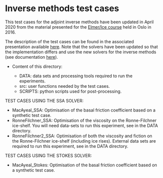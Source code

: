 # Inverse methods test cases

This test cases for the adjoint inverse methods have been updated 
in April 2020 from the material presented for the 
[Elmer/Ice course](http://elmerfem.org/elmerice/wiki/doku.php?id=courses:courses) held in Oslo in 2016.

The description of the test cases can be found in the associated presentation available [here](
http://elmerfem.org/elmerice/wiki/lib/exe/fetch.php?media=courses:2016_oslo_shallow_inverse.pdf).
Note that the solvers have been updated so that the implementation differs and use the new solvers 
for the inverse methods (see documentation [here](https://github.com/ElmerCSC/elmerfem/tree/elmerice/elmerice/Solvers/Documentation)).

- Content of this directory:

   - DATA: data sets and processing tools required to run the experiments.  
   - src: user functions needed by the test cases.  
   - SCRIPTS: python scripts used for post-processing.

TEST CASES USING THE SSA SOLVER:

   - MacAyeal_SSA: Optimisation of the basal friction coefficient based on a synthetic test case.
   - RonneFilchner_SSA: Optimisation of the viscosity on the Ronne-Filchner ice-shelf. You will need data-sets to run this experiment, see in the DATA directory.
   - RonneFilchner2_SSA: Optimisation of both the viscosity and fiction on the Ronne-Filchner ice-shelf (including ice rises). External data sets are required to run this experiment, see in the DATA directory.


TEST CASES USING THE STOKES SOLVER:
   - MacAyeal_Stokes: Optimisation of the basal friction coefficient based on a synthetic test case.
